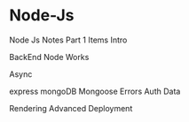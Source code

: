 # Node-Js
 Node Js Notes
Part 1 Items
Intro

BackEnd
Node Works

Async

express
mongoDB
Mongoose
Errors
Auth
Data

Rendering
Advanced
Deployment